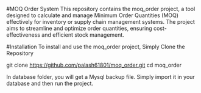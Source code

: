 #MOQ Order System
This repository contains the moq_order project, a tool designed to calculate and manage Minimum Order Quantities (MOQ) effectively for inventory or supply chain management systems. The project aims to streamline and optimize order quantities, ensuring cost-effectiveness and efficient stock management.

#Installation
To install and use the moq_order project, Simply Clone the Repository

git clone https://github.com/palash61801/moq_order.git
cd moq_order

In database folder, you will get a Mysql backup file. Simply import it in your database and then run the project.
